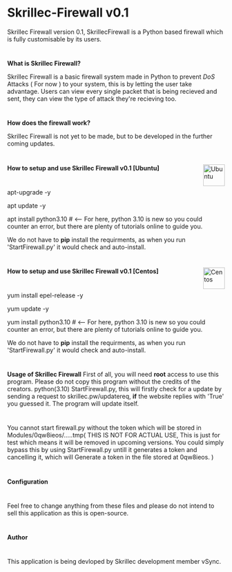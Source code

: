 # Skrillec-Firewall v0.1 
Skrillec Firewall version 0.1, SkrillecFirewall is a Python based firewall which is fully customisable by its users.

#
**What is Skrillec Firewall?**

 Skrillec Firewall is a basic firewall system made in Python to prevent *DoS* Attacks ( For now ) to your system, this is by letting the user take advantage.
 Users can view every single packet that is being recieved and sent, they can view the type of attack they're recieving too.
 #
 **How does the firewall work?**
 
 Skrillec Firewall is not yet to be made, but to be developed in the further coming updates.
 
 #
 **How to setup and use Skrillec Firewall v0.1 [Ubuntu]**
 <img align="right" alt="Ubuntu" src="https://upload.wikimedia.org/wikipedia/commons/b/b5/Former_Ubuntu_logo.svg" height="50"/>
 #
apt-upgrade -y

apt update -y

apt install python3.10 # <-- For here, python 3.10 is new so you could counter an error, but there are plenty of tutorials online to guide you.
 
 We do not have to **pip** install the requirments, as when you run 'StartFirewall.py' it would check and auto-install.
 
#
**How to setup and use Skrillec Firewall v0.1 [Centos]**
<img align="right" alt="Centos" src="https://www.pinpng.com/pngs/m/86-862942_centos-logo-hd-png-download.png" height="50"/>
#
yum install epel-release -y

yum update -y

yum install python3.10 # <-- For here, python 3.10 is new so you could counter an error, but there are plenty of tutorials online to guide you.

We do not have to **pip** install the requirments, as when you run 'StartFirewall.py' it would check and auto-install.

#
**Usage of Skrillec Firewall**
First of all, you will need **root** access to use this program.
Please do not copy this program without the credits of the creators.
python(3.10)  StartFirewall.py, this will firstly check for a update by sending a request to skrillec.pw/updatereq, **if** the website replies with 'True' you guessed it. The program will update itself.
#
You cannot start firewall.py without the token which will be stored in Modules/0qw8ieos/.....tmp( THIS IS NOT FOR ACTUAL USE, This is just for test which means it will be removed in upcoming versions. You could simply bypass this by using StartFirewall.py untill it generates a token and cancelling it, which will Generate a token in the file stored at 0qw8ieos. )

#
**Configuration**
#
Feel free to change anything from these files and please do not intend to sell this application as this is open-source.


#
**Author**
# 
This application is being devloped by Skrillec development member vSync.
